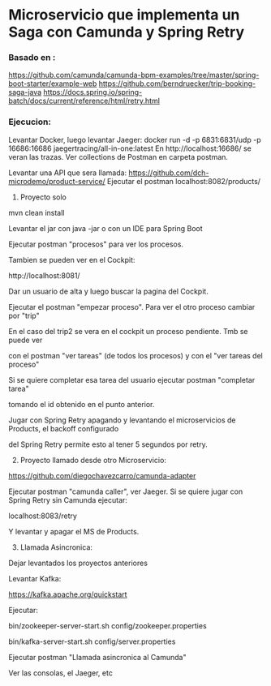 # Microservicio que implementa un Saga con Camunda y Spring Retry
### Basado en :
https://github.com/camunda/camunda-bpm-examples/tree/master/spring-boot-starter/example-web
https://github.com/berndruecker/trip-booking-saga-java
https://docs.spring.io/spring-batch/docs/current/reference/html/retry.html

### Ejecucion:

Levantar Docker, luego levantar Jaeger:
docker run -d -p 6831:6831/udp -p 16686:16686 jaegertracing/all-in-one:latest
En http://localhost:16686/ se veran las trazas.
Ver collections de Postman en carpeta postman.

Levantar una API que sera llamada:
https://github.com/dch-microdemo/product-service/
Ejecutar el postman localhost:8082/products/

1. Proyecto solo

mvn clean install

Levantar el jar con java -jar o con un IDE para Spring Boot

Ejecutar postman "procesos" para ver los procesos.

Tambien se pueden ver en el Cockpit:

http://localhost:8081/

Dar un usuario de alta y luego buscar la pagina del Cockpit.

Ejecutar el postman "empezar proceso". Para ver el otro proceso cambiar por "trip"

En el caso del trip2 se vera en el cockpit un proceso pendiente. Tmb se puede ver 

con el postman "ver tareas" (de todos los procesos) y con el "ver tareas del proceso"

Si se quiere completar esa tarea del usuario ejecutar postman "completar tarea" 

tomando el id obtenido en el punto anterior.

Jugar con Spring Retry apagando y levantando el microservicios de Products, el backoff configurado

del Spring Retry permite esto al tener 5 segundos por retry.

2. Proyecto llamado desde otro Microservicio:

https://github.com/diegochavezcarro/camunda-adapter

Ejecutar postman "camunda caller", ver Jaeger. Si se quiere jugar con Spring Retry sin Camunda ejecutar:

localhost:8083/retry

Y levantar y apagar el MS de Products.

3. Llamada Asincronica:

Dejar levantados los proyectos anteriores

Levantar Kafka:

https://kafka.apache.org/quickstart

Ejecutar:

bin/zookeeper-server-start.sh config/zookeeper.properties

bin/kafka-server-start.sh config/server.properties

Ejecutar postman "Llamada asincronica al Camunda"

Ver las consolas, el Jaeger, etc








